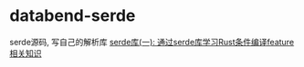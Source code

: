 # databend-serde
serde源码, 写自己的解析库
[serde库(一): 通过serde库学习Rust条件编译feature相关知识](https://mp.weixin.qq.com/s/Vbu3X6z88I4K9IzSLLDQHA)



